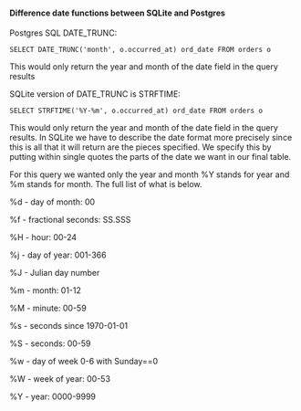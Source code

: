 #### Difference date functions between SQLite and Postgres

Postgres SQL DATE_TRUNC:

`SELECT DATE_TRUNC('month', o.occurred_at) ord_date
FROM orders o`

This would only return the year and month of the date field in the query results

SQLite version of DATE_TRUNC is STRFTIME:

`SELECT STRFTIME('%Y-%m', o.occurred_at) ord_date
FROM orders o`

This would only return the year and month of the date field in the query results. In SQLite we have to describe the date format more precisely since this is all that it will return are the pieces specified. We specify this by putting within single quotes the parts of the date we want in our final table.

For this query we wanted only the year and month %Y stands for year and %m stands for month. The full list of what is below.

%d - day of month: 00

%f - fractional seconds: SS.SSS

%H - hour: 00-24

%j - day of year: 001-366

%J - Julian day number

%m - month: 01-12

%M - minute: 00-59

%s - seconds since 1970-01-01

%S - seconds: 00-59

%w - day of week 0-6 with Sunday==0

%W - week of year: 00-53

%Y - year: 0000-9999